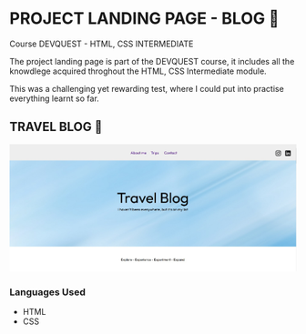 # PROJECT LANDING PAGE - BLOG 🚀

Course DEVQUEST - HTML, CSS INTERMEDIATE

The project landing page is part of the DEVQUEST course, it includes all the knowdlege acquired throghout the HTML, CSS Intermediate module. 

This was a challenging yet rewarding test, where I could put into practise everything learnt so far. 



## TRAVEL BLOG 🛫 

<img src="./images/blog.jpg">



### Languages Used

- HTML 
- CSS
